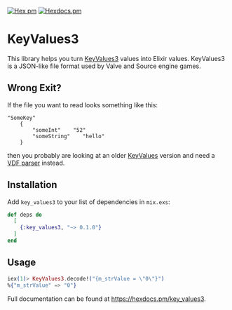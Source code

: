 [![Hex pm](https://img.shields.io/hexpm/v/key_values3.svg?style=flat)](https://hex.pm/packages/key_values3) [![Hexdocs.pm](https://img.shields.io/badge/hex-docs-lightgreen.svg)](https://hexdocs.pm/key_values3/)

# KeyValues3

This library helps you turn [KeyValues3](https://developer.valvesoftware.com/wiki/KeyValues3) values into Elixir values.
KeyValues3 is a JSON-like file format used by Valve and Source engine games.

## Wrong Exit?

If the file you want to read looks something like this:

```
"SomeKey"
    {
        "someInt"    "52"
        "someString"    "hello"
    }
```
then you probably are looking at an older [KeyValues](https://developer.valvesoftware.com/wiki/KeyValues) version and need a [VDF parser]() instead.

## Installation

Add `key_values3` to your list of dependencies in `mix.exs`:

```elixir
def deps do
  [
    {:key_values3, "~> 0.1.0"}
  ]
end
```

## Usage

``` elixir
iex(1)> KeyValues3.decode!("{m_strValue = \"0\"}")
%{"m_strValue" => "0"}
```

Full documentation can be found at https://hexdocs.pm/key_values3.
